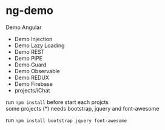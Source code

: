 # ng-demo
Demo Angular

<ul>
  <li>Demo Injection</li>
  <li>Demo Lazy Loading</li>
  <li>Demo REST</li>
  <li>Demo PIPE</li>
  <li>Demo Guard</li>
  <li>Demo Observable</li>
  <li>Demo REDUX</li>
  <li>Demo Firebase</li>
  <li>projects/iChat</li>
</ul>


run <code>npm install</code> before start each projcts<br>
some projects (\*\) needs bootstrap, jquery and font-awesome

run <code>npm install bootstrap jquery font-awesome</code>
